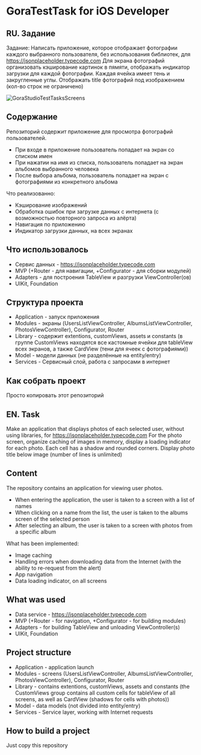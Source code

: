 # GoraTestTask for iOS Developer

## RU. Задание
Задание: Написать приложение, которое отображает фотографии каждого выбранного пользователя, без использования библиотек, для https://jsonplaceholder.typecode.com
Для экрана фотографий организовать кэширование картинок в пямяти, отображать индикатор загрузки для каждой фотографии. Каждая ячейка имеет тень и закругленные углы. Отображать title фотографий под изображением (кол-во строк не ограничено)

![GoraStudioTestTasksScreens](https://user-images.githubusercontent.com/68674699/149733131-8a4792ab-b9b1-450f-9d4a-7334b07a43c1.png)

## Содержание
Репозиторий содержит приложение для просмотра фотографий пользователей.
 - При входе в приложение пользователь попадает на экран со списком имен
 - При нажатии на имя из списка, пользователь попадает на экран альбомов выбранного человека
 - После выбора альбома, пользователь попадает на экран с фотографиями из конкретного альбома
 
 Что реализованно:
  - Кэширование изображений
  - Обработка ошибок при загрузке данных с интернета (с возможностью повторного запроса из алёрта)
  - Навигация по приложению
  - Индикатор загрузки данных, на всех экранах
 
 ## Что использовалось
  - Сервис данных - https://jsonplaceholder.typecode.com
  - MVP (+Router - для навигации, +Configurator - для сборки модулей)
  - Adapters - для построения TableView и разгрузки ViewController(ов)
  - UIKit, Foundation
 
 ## Структура проекта
  - Application - запуск приложения
  - Modules - экраны (UsersListViewController, AlbumsListViewController, PhotosViewController), Configurator, Router
  - Library - содержит extentions, customViews, assets и constants (в группе CustomViews находятся все кастомные ячейки для tableView всех экранов, а также CardView (тени для ячеек с фотографиями))
  - Model - модели данных (не разделённые на entity/entry)
  - Services - Сервисный слой, работа с запросами в интернет
  
  ## Как собрать проект
  Просто копировать этот репозиторий
  

  
## EN. Task
Make an application that displays photos of each selected user, without using libraries, for https://jsonplaceholder.typecode.com
For the photo screen, organize caching of images in memory, display a loading indicator for each photo. Each cell has a shadow and rounded corners. Display photo title below image (number of lines is unlimited)

## Content
The repository contains an application for viewing user photos.
 - When entering the application, the user is taken to a screen with a list of names
 - When clicking on a name from the list, the user is taken to the albums screen of the selected person
 - After selecting an album, the user is taken to a screen with photos from a specific album
 
 What has been implemented:
  - Image caching
  - Handling errors when downloading data from the Internet (with the ability to re-request from the alert)
  - App navigation
  - Data loading indicator, on all screens
 
 ## What was used
  - Data service - https://jsonplaceholder.typecode.com
  - MVP (+Router - for navigation, +Configurator - for building modules)
  - Adapters - for building TableView and unloading ViewController(s)
  - UIKit, Foundation
 
 ## Project structure
  - Application - application launch
  - Modules - screens (UsersListViewController, AlbumsListViewController, PhotosViewController), Configurator, Router
  - Library - contains extentions, customViews, assets and constants (the CustomViews group contains all custom cells for tableView of all screens, as well as CardView (shadows for cells with photos))
  - Model - data models (not divided into entity/entry)
  - Services - Service layer, working with Internet requests
  
  ## How to build a project
  Just copy this repository
